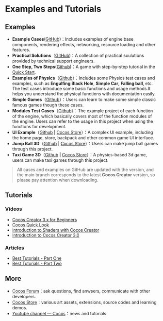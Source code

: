 # Examples and Tutorials

## Examples

- **Example Cases**([GitHub](https://github.com/cocos/cocos-example-projects))：Includes examples of engine base components, rendering effects, networking, resource loading and other features.
- **Practical Solutions**（[GitHub](https://github.com/cocos/cocos-awesome-tech-solutions))：A collection of practical soulutions provided by technical support engineers.
- **One Step, Two Steps**([Github](https://github.com/cocos/tutorial-mind-your-step-3d))：A game with step-by-step tutorial in the [Quick Start](getting-started/first-game/index.md).
- **Examples of Physics**（[Github](https://github.com/cocos/example-3d/tree/v3.7/physics-3d)）：Includes some Physics test cases and examples, such as **Engulfing Black Hole**, **Simple Car**, **Falling ball**, etc. The test cases introduce some basic functions and usage methods.It helps you understand the physical functions with documentation easily.
- **Simple Games**（[Github](https://github.com/cocos/example-3d/tree/v3.7/simple-games)）：Users can learn to make some simple classic famous games though these cases.
- **Modules Test Cases**（[Github](https://github.com/cocos/cocos-test-projects)）：The example project of each function of the engine, which basically covers most of the function modules of the engine. Users can refer to the usage in this project when using the functions for development.
- **UI Example**（[Github](https://github.com/cocos/cocos-example-ui/) | [Cocos Store](https://store.cocos.com/app/detail/2799)）：A complex UI example, including the home page, store, backpack and other common game UI interface.
- **Jump Ball 3D**（[Github](https://github.com/cocos/cocos-example-ball) | [Cocos Store](https://store.cocos.com/app/detail/2802)）：Users can make jump ball games through this project.
- **Taxi Game 3D**（[Github](https://github.com/cocos/cocos-tutorial-taxi-game) | [Cocos Store](https://store.cocos.com/app/en/detail/2796)）：A physics-based 3d game, users can make taxi games through this project.

> All cases and examples on GitHub are updated with the version, and the main branch corresponds to the latest **Cocos Creator** version, so please pay attention when downloading.

## Tutorials

### Videos
- [Cocos Creator 3.x for Beginners](https://www.youtube.com/watch?v=JSOXYPqZ1-8&list=PLbvpmJKjO3NA4dlW43GzhJUMaXyIp3xpc)
- [Cocos Quick Look](https://www.youtube.com/watch?v=R4Mxm55x56Q&list=PLbvpmJKjO3NCgicfQ_N32Oo62LgPVs4kf)
- [Introduction to Shaders with Cocos Creator](https://www.youtube.com/watch?v=tUQHK42UcHc&list=PLbvpmJKjO3ND91HTUSKWNzMboob-7J_wq)
- [Introduction to Cocos Creator 3.0](https://www.youtube.com/watch?v=3v4pq0tDo5g&list=PLbvpmJKjO3NDv_eb6vlN70Zo-pdAv8MNW)

### Articles

- [Best Tutorials - Part One](https://www.cocos.com/en/post/33e9da7fc3825a8aeb66ff6fbb7f5dd4)
- [Best Tutorials - Part Two](https://www.cocos.com/en/post/52fnhtaqlEYYTafjBYjMMYWKyA6d3qIZ)

## More

- [Cocos Forum](https://discuss.cocos2d-x.org/)：ask questions, find anwsers, communicate with other developers.
- [Cocos Store](http://store.cocos.com/)：various art assets, extensions, source codes and learning demos.
- [Youtube channel — Cocos](https://space.bilibili.com/491120849/dynamic)：news and tutorials
